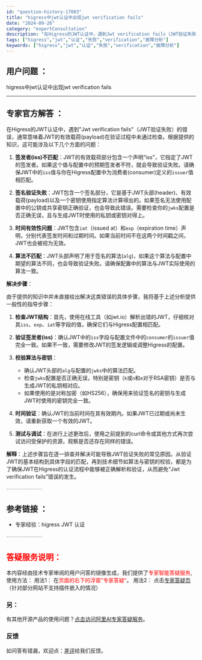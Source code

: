 ```yaml
---
id: "question-history-17003"
title: "higress中jwt认证中出现jwt verification fails"
date: "2024-09-26"
category: "expertConsultation"
description: "在Higress的JWT认证中，遇到Jwt verification fails（JWT验证失败）的错误，通常意味着JWT的有效载荷(payload)在验证过程中未通过检查。根据提供的知识，这可能涉及以下几个方面的问题：1. **签发者(iss)不匹配**：JWT的有效载荷部分包含一个声明“iss”"
tags: ["higress","jwt","认证","失败","verification","故障分析"]
keywords: ["higress","jwt","认证","失败","verification","故障分析"]
---
```


## 用户问题 ： 
 higress中jwt认证中出现jwt verification fails  

---------------
## 专家官方解答 ：

在Higress的JWT认证中，遇到"Jwt verification fails"（JWT验证失败）的错误，通常意味着JWT的有效载荷(payload)在验证过程中未通过检查。根据提供的知识，这可能涉及以下几个方面的问题：

1. **签发者(iss)不匹配**：JWT的有效载荷部分包含一个声明“iss”，它指定了JWT的签发者。如果这个值与配置中的预期签发者不符，就会导致验证失败。请确保JWT中的`iss`值与你在Higress配置中为消费者(consumer)定义的`issuer`值相匹配。

2. **签名验证失败**：JWT包含一个签名部分，它是基于JWT头部(header)、有效载荷(payload)以及一个密钥使用指定算法计算得出的。如果签名无法使用配置中的公钥或共享密钥正确验证，也会导致此错误。需要检查你的`jwks`配置是否正确无误，且与生成JWT时使用的私钥或密钥对得上。

3. **时间有效性问题**：JWT包含`iat`（issued at）和`exp`（expiration time）声明，分别代表签发时间和过期时间。如果当前时间不在这两个时间戳之间，JWT也会被视为无效。

4. **算法不匹配**：JWT头部声明了用于签名的算法(`alg`)，如果这个算法与配置中期望的算法不同，也会导致验证失败。请确保配置中的算法与JWT实际使用的算法一致。

**解决步骤**：

由于提供的知识中并未直接给出解决这类错误的具体步骤，我将基于上述分析提供一般性的指导步骤：

1. **检查JWT结构**：首先，使用在线工具（如jwt.io）解析出错的JWT，仔细核对其`iss`、`exp`、`iat`等字段的值，确保它们与Higress配置相匹配。

2. **验证签发者(iss)**：确认JWT中的`iss`字段与配置文件中的`consumer`的`issuer`值完全一致。如果不一致，需要修改JWT的签发逻辑或调整Higress的配置。

3. **校验算法与密钥**：
   - 确认JWT头部的`alg`与配置的`jwks`中的算法匹配。
   - 检查`jwks`配置是否正确无误，特别是密钥（`k`或`n`和`e`对于RSA密钥）是否与生成JWT的私钥相对应。
   - 如果使用的是对称加密（如HS256），确保用来验证签名的密钥与生成JWT时使用的密钥完全一致。

4. **时间验证**：确认JWT的当前时间在其有效期内。如果JWT已过期或尚未生效，请重新获取一个有效的JWT。

5. **测试与调试**：在进行上述更改后，使用之前提到的curl命令或其他方式再次尝试访问受保护的资源，观察是否还存在同样的错误。

**解释**：上述步骤旨在逐一排查并解决可能导致JWT验证失败的常见原因。从验证JWT的基本结构到具体字段的匹配，再到技术细节如算法与密钥的校验，都是为了确保JWT在Higress的认证流程中能够被正确解析和验证，从而避免“Jwt verification fails”错误的发生。


<font color="#949494">---------------</font> 


## 参考链接 ：

* 专家经验：higress JWT 认证 


 <font color="#949494">---------------</font> 
 


## <font color="#FF0000">答疑服务说明：</font> 

本内容经由技术专家审阅的用户问答的镜像生成，我们提供了<font color="#FF0000">专家智能答疑服务</font>,使用方法：
用法1： 在<font color="#FF0000">页面的右下的浮窗”专家答疑“</font>。
用法2： 点击[专家答疑页](https://answer.opensource.alibaba.com/docs/intro)（针对部分网站不支持插件嵌入的情况）
### 另：


有其他开源产品的使用问题？[点击访问阿里AI专家答疑服务](https://answer.opensource.alibaba.com/docs/intro)。
### 反馈
如问答有错漏，欢迎点：[差评](https://ai.nacos.io/user/feedbackByEnhancerGradePOJOID?enhancerGradePOJOId=17016)给我们反馈。
